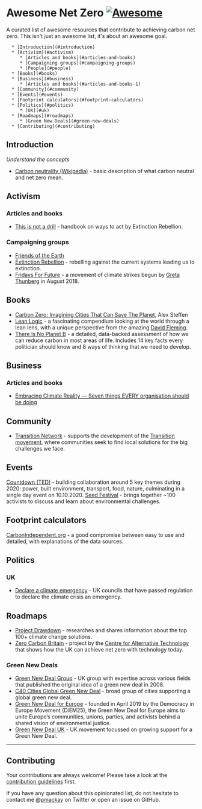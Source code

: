 # Awesome Net Zero [![Awesome](https://cdn.rawgit.com/sindresorhus/awesome/d7305f38d29fed78fa85652e3a63e154dd8e8829/media/badge.svg)](https://github.com/sindresorhus/awesome)

A curated list of awesome resources that contribute to achieving carbon net zero. This isn't just an awesome list, it's about an awesome goal.

      * [Introduction](#introduction)
      * [Activism](#activism)
         * [Articles and books](#articles-and-books)
         * [Campaigning groups](#campaigning-groups)
         * [People](#people)
      * [Books](#books)
      * [Business](#business)
         * [Articles and books](#articles-and-books-1)
      * [Community](#community)
      * [Events](#events)
      * [Footprint calculators](#footprint-calculators)
      * [Politics](#politics)
         * [UK](#uk)
      * [Roadmaps](#roadmaps)
         * [Green New Deals](#green-new-deals)
      * [Contributing](#contributing)

## Introduction

*Understand the concepts*

* [Carbon neutrality (Wikipedia)](https://en.wikipedia.org/wiki/Carbon_neutrality) - basic description of what carbon neutral and net zero mean.


## Activism

### Articles and books

* [This is not a drill](https://www.penguin.co.uk/books/314/314671/this-is-not-a-drill/9780141991443.html) - handbook on ways to act by Extinction Rebellion.

### Campaigning groups

* [Friends of the Earth](https://friendsoftheearth.uk/)
* [Extinction Rebellion](https://rebellion.earth/) - rebelling against the current systems leading us to extinction.
* [Fridays For Future](https://www.fridaysforfuture.org/) - a movement of climate strikes begun by [Greta Thunberg](https://twitter.com/GretaThunberg) in August 2018.


## Books

* [Carbon Zero: Imagining Cities That Can Save The Planet](http://www.alexsteffen.com/books), Alex Steffen
* [Lean Logic](https://www.chelseagreen.com/product/lean-logic/) - a fascinating compendium looking at the world through a lean lens, with a unique perspective from the amazing [David Fleming](https://en.wikipedia.org/wiki/David_Fleming_(writer)).
* [There Is No Planet B](https://theresnoplanetb.net/) - a detailed, data-backed assessment of how we can reduce carbon in most areas of life. Includes 14 key facts every politician should know and 8 ways of thinking that we need to develop.


## Business

### Articles and books

* [Embracing Climate Reality — Seven things EVERY organisation should be doing](https://medium.com/@edgillespie2018/embracing-climate-reality-seven-things-every-organisation-should-be-doing-852cfee2945d)


## Community

* [Transition Network](https://transitionnetwork.org/) - supports the development of the [Transition movement](https://transitionnetwork.org/about-the-movement/what-is-transition/), where communities seek to find local solutions for the big challenges we face.


## Events

[Countdown (TED)](https://countdown.ted.com/) - building collaboration around 5 key themes during 2020: power, built environment, transport, food, nature, culminating in a single day event on 10.10.2020.
[Seed Festival](https://www.hawkwoodcollege.co.uk/seed-festival/) - brings together ~100 activists to discuss and learn about environmental challenges.


## Footprint calculators

[CarbonIndependent.org](https://www.carbonindependent.org/) - a good compromise between easy to use and detailed, with explanations of the data sources.


## Politics

### UK

* [Declare a climate emergency](https://www.climateemergency.uk/) - UK councils that have passed regulation to declare the climate crisis an emergency.


## Roadmaps

* [Project Drawdown](https://www.drawdown.org/) - researches and shares information about the top 100+ climate change solutions.
* [Zero Carbon Britain](https://www.cat.org.uk/info-resources/zero-carbon-britain/) - project by the [Centre for Alternative Technology](https://www.cat.org.uk) that shows how the UK can achieve net zero with technology today.

### Green New Deals

* [Green New Deal Group](https://greennewdealgroup.org/) - UK group with expertise across various fields that published the original idea of a green new deal in 2008.
* [C40 Cities Global Green New Deal](https://www.c40.org/other/the-global-green-new-deal) - broad group of cities supporting a global green new deal.
* [Green New Deal for Europe](https://www.gndforeurope.com/) - founded in April 2019 by the Democracy in Europe Movement (DiEM25), the Green New Deal for Europe aims to unite Europe’s communities, unions, parties, and activists behind a shared vision of environmental justice.
* [Green New Deal UK](https://www.greennewdealuk.org/) - UK movement focussed on growing support for a Green New Deal.



---

## Contributing

Your contributions are always welcome! Please take a look at the [contribution guidelines](https://github.com/pmackay/awesome-net-zero/blob/master/CONTRIBUTING.md) first.

If you have any question about this opinionated list, do not hesitate to contact me [@pmackay](https://twitter.com/pmackay) on Twitter or open an issue on GitHub.
